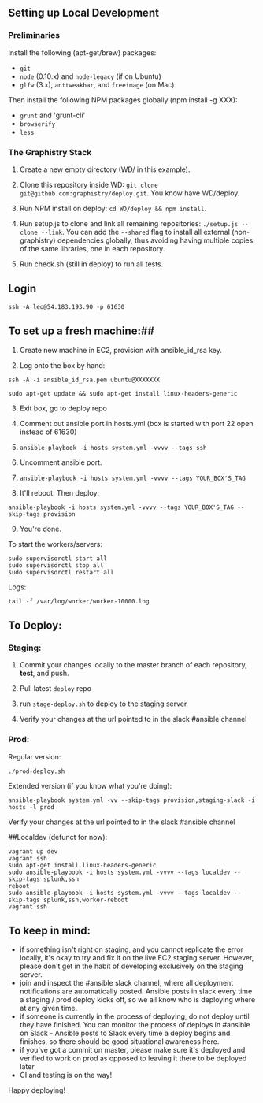 ## Setting up Local Development

### Preliminaries

Install the following (apt-get/brew) packages:
 - `git`
 - `node` (0.10.x) and `node-legacy` (if on Ubuntu)
 - `glfw` (3.x), `anttweakbar`, and `freeimage` (on Mac)

Then install the following NPM packages globally (npm install -g XXX):
 - `grunt` and 'grunt-cli'
 - `browserify`
 - `less`

### The Graphistry Stack

1. Create a new empty directory (WD/ in this example).

2. Clone this repository inside WD: `git clone git@github.com:graphistry/deploy.git`. You know have WD/deploy.

3. Run NPM install on deploy: `cd WD/deploy && npm install`.

4. Run  setup.js to clone and link all remaining repositories: `./setup.js --clone --link`. You can add the `--shared` flag to install all external (non-graphistry) dependencies globally, thus avoiding having multiple copies of the same libraries, one in each repository.

5. Run check.sh (still in deploy) to run all tests.

## Login ##

`ssh -A leo@54.183.193.90 -p 61630`

## To set up a fresh machine:##

1. Create new machine in EC2, provision with ansible_id_rsa key.

2. Log onto the box by hand:

`ssh -A -i ansible_id_rsa.pem ubuntu@XXXXXXX`

`sudo apt-get update && sudo apt-get install linux-headers-generic`

3. Exit box, go to deploy repo

4. Comment out ansible port in hosts.yml (box is started with port 22 open instead of 61630)

5. `ansible-playbook -i hosts system.yml -vvvv --tags ssh`

6. Uncomment ansible port.

7. `ansible-playbook -i hosts system.yml -vvvv --tags YOUR_BOX'S_TAG`

8. It'll reboot. Then deploy:

`ansible-playbook -i hosts system.yml -vvvv --tags YOUR_BOX'S_TAG --skip-tags provision`

9. You're done.

To start the workers/servers:
```
sudo supervisorctl start all
sudo supervisorctl stop all
sudo supervisorctl restart all
```

Logs:

`tail -f /var/log/worker/worker-10000.log`

## To Deploy:

### Staging:

1. Commit your changes locally to the master branch of each repository, **test**, and push.

2. Pull latest `deploy` repo

3. run `stage-deploy.sh` to deploy to the staging server

4. Verify your changes at the url pointed to in the slack #ansible channel

### Prod:

Regular version:

`./prod-deploy.sh`

Extended version (if you know what you're doing):

`ansible-playbook system.yml -vv --skip-tags provision,staging-slack -i hosts -l prod`

Verify your changes at the url pointed to in the slack #ansible channel

##Localdev (defunct for now):

```
vagrant up dev
vagrant ssh
sudo apt-get install linux-headers-generic
sudo ansible-playbook -i hosts system.yml -vvvv --tags localdev --skip-tags splunk,ssh
reboot
sudo ansible-playbook -i hosts system.yml -vvvv --tags localdev --skip-tags splunk,ssh,worker-reboot
vagrant ssh
```


## To keep in mind:
- if something isn't right on staging, and you cannot replicate the error locally, it's okay to try and fix it on the live EC2 staging server. However, please don't get in the habit of developing exclusively on the staging server.
- join and inspect the #ansible slack channel, where all deployment notifications are automatically posted. Ansible posts in slack every time a staging / prod deploy kicks off, so we all know who is deploying where at any given time.
- if someone is currently in the process of deploying, do not deploy until they have finished. You can monitor the process of deploys in #ansible on Slack - Ansible posts to Slack every time a deploy begins and finishes, so there should be good situational awareness here.
- if you've got a commit on master, please make sure it's deployed and verified to work on prod as opposed to leaving it there to be deployed later
- CI and testing is on the way!

Happy deploying!

